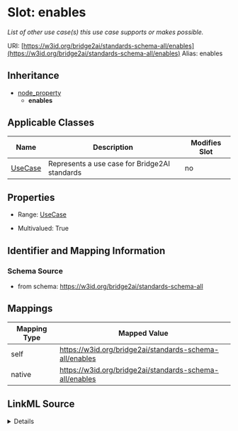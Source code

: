 

# Slot: enables 


_List of other use case(s) this use case supports or makes possible._





URI: [https://w3id.org/bridge2ai/standards-schema-all/enables](https://w3id.org/bridge2ai/standards-schema-all/enables)
Alias: enables


## Inheritance

* [node_property](node_property.md)
    * **enables**






## Applicable Classes

| Name | Description | Modifies Slot |
| --- | --- | --- |
| [UseCase](UseCase.md) | Represents a use case for Bridge2AI standards |  no  |






## Properties

* Range: [UseCase](UseCase.md)

* Multivalued: True




## Identifier and Mapping Information






### Schema Source


* from schema: https://w3id.org/bridge2ai/standards-schema-all




## Mappings

| Mapping Type | Mapped Value |
| ---  | ---  |
| self | https://w3id.org/bridge2ai/standards-schema-all/enables |
| native | https://w3id.org/bridge2ai/standards-schema-all/enables |




## LinkML Source

<details>
```yaml
name: enables
description: List of other use case(s) this use case supports or makes possible.
from_schema: https://w3id.org/bridge2ai/standards-schema-all
rank: 1000
is_a: node_property
domain: NamedThing
alias: enables
domain_of:
- UseCase
range: UseCase
multivalued: true

```
</details>